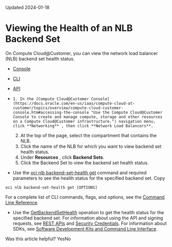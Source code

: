 Updated 2024-01-18
# Viewing the Health of an NLB Backend Set
On Compute Cloud@Customer, you can view the network load balancer (NLB) backend set health status.
  * [Console](https://docs.oracle.com/en-us/iaas/compute-cloud-at-customer/topics/nlb/viewing-the-health-of-an-nlb-backend-set.htm)
  * [CLI](https://docs.oracle.com/en-us/iaas/compute-cloud-at-customer/topics/nlb/viewing-the-health-of-an-nlb-backend-set.htm)
  * [API](https://docs.oracle.com/en-us/iaas/compute-cloud-at-customer/topics/nlb/viewing-the-health-of-an-nlb-backend-set.htm)


  *     1. In the [Compute Cloud@Customer Console](https://docs.oracle.com/en-us/iaas/compute-cloud-at-customer/topics/overview/compute-cloud-customer-console.htm#accessing-the-console "Use the Compute Cloud@Customer Console to create and manage compute, storage and other resources on a Compute Cloud@Customer infrastructure.") navigation menu, click **Networking** , then click **Network Load Balancers**.
    2. At the top of the page, select the compartment that contains the NLB.
    3. Click the name of the NLB for which you want to view backend set health status. 
    4. Under **Resources** , click **Backend Sets**.
    5. Click the Backend Set to view the backend set health status. 
  * Use the [oci nlb backend-set-health get](https://docs.oracle.com/iaas/tools/oci-cli/latest/oci_cli_docs/cmdref/nlb/backend-set-health/get.html) command and required parameters to see the health status for the specified backend set.
Copy
```
oci nlb backend-set-health get [OPTIONS]
```

For a complete list of CLI commands, flags, and options, see the [Command Line Reference](https://docs.oracle.com/iaas/tools/oci-cli/latest/oci_cli_docs/index.html).
  * Use the [GetBackendSetHealth](https://docs.oracle.com/iaas/api/#/en/networkloadbalancer/20200501/BackendSetHealth/GetBackendSetHealth) operation to get the health status for the specified backend set.
For information about using the API and signing requests, see [REST APIs](https://docs.oracle.com/iaas/Content/API/Concepts/usingapi.htm#REST_APIs) and [Security Credentials](https://docs.oracle.com/iaas/Content/General/Concepts/credentials.htm). For information about SDKs, see [Software Development Kits and Command Line Interface](https://docs.oracle.com/iaas/Content/API/Concepts/sdks.htm#Software_Development_Kits_and_Command_Line_Interface).


Was this article helpful?
YesNo

